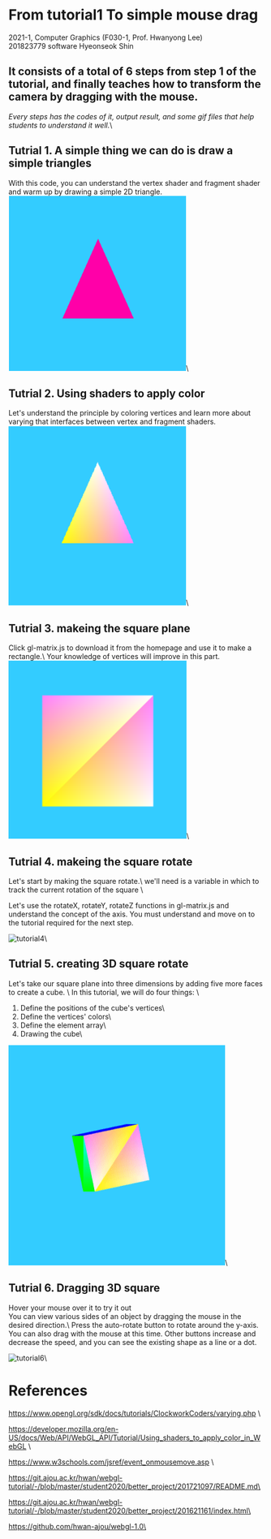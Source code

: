 # From tutorial1 To simple mouse drag

2021-1,  Computer Graphics (F030-1, Prof. Hwanyong Lee)\
201823779 software Hyeonseok Shin

## It consists of a total of 6 steps from step 1 of the tutorial, and finally teaches how to transform the camera by dragging with the mouse.

*Every steps has the codes of it, output result, and some gif files that help students to understand it well.*\

## Tutrial 1. A simple thing we can do is draw a simple triangles

With this code, you can understand the vertex shader and fragment shader and warm up by drawing a simple 2D triangle. \
![tutorial1](tutorial1.png)\

## Tutrial 2. Using shaders to apply color

Let's understand the principle by coloring vertices and learn more about varying that interfaces between vertex and fragment shaders. \
![tutorial2](tutorial2.png)\

## Tutrial 3. makeing the square plane

Click gl-matrix.js to download it from the homepage and use it to make a rectangle.\ Your knowledge of vertices will improve in this part. \
![tutorial3](tutorial3.png)\

## Tutrial 4. makeing the square rotate

Let's start by making the square rotate.\ we'll need is a variable in which to track the current rotation of the square \

Let's use the rotateX, rotateY, rotateZ functions in gl-matrix.js and understand the concept of the axis. You must understand and move on to the tutorial required for the next step.

![tutorial4](tutorial4.gif)\

## Tutrial 5. creating 3D square rotate

Let's take our square plane into three dimensions by adding five more faces to create a cube. \ In this tutorial, we will do four things: \
1. Define the positions of the cube's vertices\
2. Define the vertices' colors\
3. Define the element array\
4. Drawing the cube\


![tutorial5](tutorial5.gif)\

## Tutrial 6. Dragging 3D square 

Hover your mouse over it to try it out\
You can view various sides of an object by dragging the mouse in the desired direction.\ Press the auto-rotate button to rotate around the y-axis.\
You can also drag with the mouse at this time. Other buttons increase and decrease the speed, and you can see the existing shape as a line or a dot.

![tutorial6](tutorial6.gif)\

# References
https://www.opengl.org/sdk/docs/tutorials/ClockworkCoders/varying.php \

https://developer.mozilla.org/en-US/docs/Web/API/WebGL_API/Tutorial/Using_shaders_to_apply_color_in_WebGL \

https://www.w3schools.com/jsref/event_onmousemove.asp \

https://git.ajou.ac.kr/hwan/webgl-tutorial/-/blob/master/student2020/better_project/201721097/README.md\

https://git.ajou.ac.kr/hwan/webgl-tutorial/-/blob/master/student2020/better_project/201621161/index.html\

https://github.com/hwan-ajou/webgl-1.0\